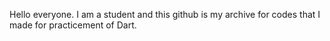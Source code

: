 Hello everyone. I am a student and this github is my archive for codes that I made for practicement of Dart. 
